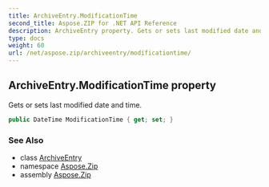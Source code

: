 ```yaml
---
title: ArchiveEntry.ModificationTime
second_title: Aspose.ZIP for .NET API Reference
description: ArchiveEntry property. Gets or sets last modified date and time
type: docs
weight: 60
url: /net/aspose.zip/archiveentry/modificationtime/
---
```

## ArchiveEntry.ModificationTime property

Gets or sets last modified date and time.

```csharp
public DateTime ModificationTime { get; set; }
```

### See Also

* class [ArchiveEntry](../)
* namespace [Aspose.Zip](../../archiveentry/)
* assembly [Aspose.Zip](../../../)



